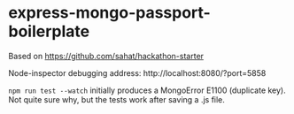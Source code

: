 # express-mongo-passport-boilerplate

Based on https://github.com/sahat/hackathon-starter

Node-inspector debugging address: http://localhost:8080/?port=5858

`npm run test --watch` initially produces a MongoError E1100 (duplicate key).
Not quite sure why, but the tests work after saving a .js file.
